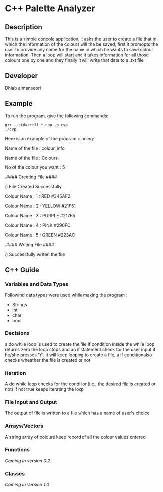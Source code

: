 # C++ Palette Analyzer

## Description

This is a simple concole application, it asks the user to create a file that in which the information of the colours will the be saved, first it promopts the user to provide any name for the name in which he wants to save colour information. Then a loop will start and it takes information for all those colours one by one and they finally it will write that data to a .txt file


## Developer

Dhiab almansoori

## Example

To run the program, give the following commands:

```
g++ --std=c++11 *.cpp -o cvp
./cvp
```

Here is an example of the program running:

Name of the file :
colour_info

Name of the file :
Colours

No of the colour you want : 5

.#### Creating File ####

:)      File Created Successfully

Colour Name : 1 :  RED #345AF2

Colour Name : 2 :  YELLOW #21F51

Colour Name : 3 :  PURPLE #21765

Colour Name : 4 :  PINK #290FC

Colour Name : 5 :  GREEN #223AC

.#### Writing File ####

:)      Successfully writen the file

## C++ Guide

### Variables and Data Types

Followind data types were used while making the program :
- Strings
- int
- char
- bool



### Decisions

a do while loop is used to create the file if condition inside the while loop returns zero the loop stops and an if statement check for the user input if he/she presses 'Y'. it will keep looping to create a file, a if conditionalso checks wheather the file is created or not

### Iteration

A do while loop checks for the condition(i.e., the desired file is created or not) if not true keeps iterating the loop

### File Input and Output

The output of file is written to a file which has a name of user's choice

### Arrays/Vectors

A string array of colours keep record of all the colour values entered 

### Functions

*Coming in version 0.2*

### Classes

*Coming in version 1.0*
